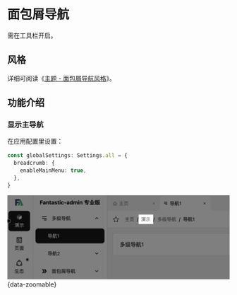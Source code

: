 # 面包屑导航

需在工具栏开启。

## 风格

详细可阅读《[主题 - 面包屑导航风格](theme#面包屑导航风格)》。

## 功能介绍

### 显示主导航

在应用配置里设置：

```ts {2-4}
const globalSettings: Settings.all = {
  breadcrumb: {
    enableMainMenu: true,
  },
}
```

![](/breadcrumb-mainmenu.png){data-zoomable}
